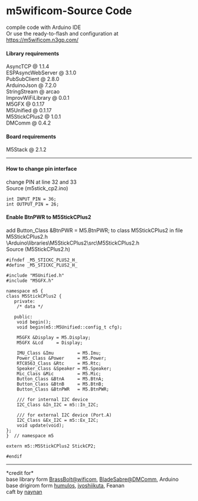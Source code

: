 # m5wificom-Source Code
compile code with Arduino IDE <br>
Or use the ready-to-flash and configuration at<br>
https://m5wificom.n3gp.com/
<h4>Library requirements</h4>
AsyncTCP @ 1.1.4 <br>
ESPAsyncWebServer @ 3.1.0 <br>
PubSubClient @ 2.8.0 <br>
ArduinoJson @ 7.2.0 <br>
StringStream @ arcao <br>
ImprovWiFiLibrary @ 0.0.1 <br>
M5GFX @ 0.1.17 <br>
M5Unified @ 0.1.17 <br>
M5StickCPlus2 @ 1.0.1 <br>
DMComm @ 0.4.2 <br>
<h4>Board requirements</h4>
M5Stack @ 2.1.2<br><hr>
<h4>How to change pin interface</h4>
change PIN at line 32 and 33<br>
Source (m5stick_cp2.ino)

    int INPUT_PIN = 36;
    int OUTPUT_PIN = 26;

<h4>Enable BtnPWR to M5StickCPlus2</h4>
add Button_Class &BtnPWR   = M5.BtnPWR; to class M5StickCPlus2 in file M5StickCPlus2.h <br>
\Arduino\libraries\M5StickCPlus2\src\M5StickCPlus2.h <br>
Source (M5StickCPlus2.h)

    #ifndef _M5_STICKC_PLUS2_H_
    #define _M5_STICKC_PLUS2_H_
    
    #include "M5Unified.h"
    #include "M5GFX.h"
    
    namespace m5 {
    class M5StickCPlus2 {
       private:
        /* data */
    
       public:
        void begin();
        void begin(m5::M5Unified::config_t cfg);
    
        M5GFX &Display = M5.Display;
        M5GFX &Lcd     = Display;
    
        IMU_Class &Imu         = M5.Imu;
        Power_Class &Power     = M5.Power;
        RTC8563_Class &Rtc     = M5.Rtc;
        Speaker_Class &Speaker = M5.Speaker;
        Mic_Class &Mic         = M5.Mic;
        Button_Class &BtnA     = M5.BtnA;
        Button_Class &BtnB     = M5.BtnB;
        Button_Class &BtnPWR   = M5.BtnPWR;
    
        /// for internal I2C device
        I2C_Class &In_I2C = m5::In_I2C;
    
        /// for external I2C device (Port.A)
        I2C_Class &Ex_I2C = m5::Ex_I2C;
        void update(void);
    };
    }  // namespace m5
    
    extern m5::M5StickCPlus2 StickCP2;
    
    #endif
<hr>
*credit for*<br>
base library form <a href="https://wificom.dev/">BrassBolt@wificom</a>, <a href="https://github.com/dmcomm">BladeSabre@DMComm</a>, Arduino<br>
base drigirom form <a href="https://humulos.com/">humulos</a>, <a href="https://www.youtube.com/@joushiikuta/videos">jyoshiikuta</a>, Feanan<br>
caft by <a href="mailto:naynan@n3gp.com">naynan</a><br>
